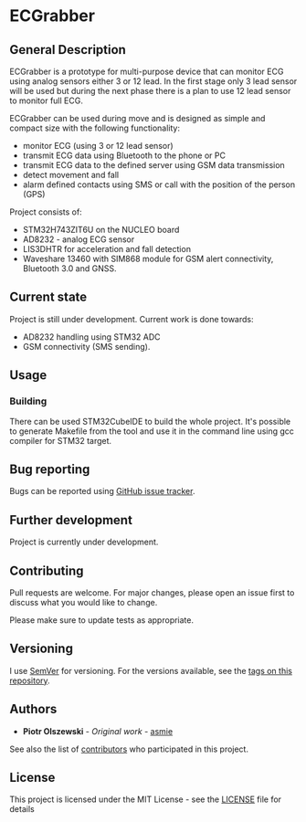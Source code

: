 # ECGrabber

## General Description

ECGrabber is a prototype for multi-purpose device that can monitor ECG using analog sensors either 3 or 12 lead. In the first stage only 3 lead sensor will be used but during the next phase there is a plan to use 12 lead sensor to monitor full ECG.

ECGrabber can be used during move and is designed as simple and compact size with the following functionality:
- monitor ECG (using 3 or 12 lead sensor)
- transmit ECG data using Bluetooth to the phone or PC
- transmit ECG data to the defined server using GSM data transmission
- detect movement and fall
- alarm defined contacts using SMS or call with the position of the person (GPS)

Project consists of:
- STM32H743ZIT6U on the NUCLEO board
- AD8232 - analog ECG sensor
- LIS3DHTR  for acceleration and fall detection
- Waveshare 13460 with SIM868 module for GSM alert connectivity, Bluetooth 3.0 and GNSS.

## Current state
Project is still under development.
Current work is done towards:
- AD8232 handling using STM32 ADC
- GSM connectivity (SMS sending).

## Usage

### Building

There can be used STM32CubeIDE to build the whole project. It's possible to generate Makefile from the tool and use it in the command line using gcc compiler for STM32 target.

## Bug reporting

Bugs can be reported using [GitHub issue tracker](https://github.com/asmie/ECGrabber/issues).

## Further development
Project is currently under development.

## Contributing

Pull requests are welcome. For major changes, please open an issue first to discuss what you would like to change.

Please make sure to update tests as appropriate.

## Versioning

I use [SemVer](http://semver.org/) for versioning. For the versions available, see the [tags on this repository](https://github.com/asmie/ECGrabber). 

## Authors

* **Piotr Olszewski** - *Original work* - [asmie](https://github.com/asmie)

See also the list of [contributors](https://github.com/asmie/ECGrabber/contributors) who participated in this project.


## License

This project is licensed under the MIT License - see the [LICENSE](LICENSE) file for details
